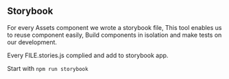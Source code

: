 
## Storybook
For every Assets component we wrote a storybook file, This tool enables us to reuse component easily, Build components in isolation and make tests on our development.

Every FILE.stories.js complied and add to storybook app.

Start with `npm run storybook`